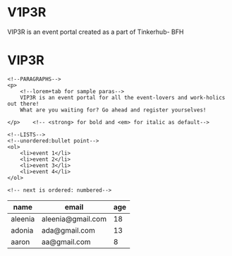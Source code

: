 # V1P3R
VIP3R is an event portal created as a part of Tinkerhub- BFH

<!DOCTYPE html>
<html>
  <head>
  	<title>
  		TITLE!  <!--the title in chrome page-->
  	</title>
  </head>
  <body>
  	<!--Headings-->
  	<h1>
  	 VIP3R
  	</h1>
  	

  	<!--PARAGRAPHS-->
  	<p>
  		<!--lorem+tab for sample paras-->
  		VIP3R is an event portal for all the event-lovers and work-holics out there!
		What are you waiting for? Go ahead and register yourselves!

  	</p>    <!-- <strong> for bold and <em> for italic as default-->
  	
  	<!--LISTS-->
  	<!--unordered:bullet point-->
  	<ol>
  		<li>event 1</li>
  		<li>event 2</li>
  		<li>event 3</li>
  		<li>event 4</li>
  	</ol>

  	<!-- next is ordered: numbered-->
  	
<!--tables-->
<table>
	<thead>   <!--table heading-->
		<tr>  <!--heading row-->
			<th> <!--row heading-->
				name
			</th>
			<th>email</th>
			<th> age</th>
		</tr>
	</thead>
	<tbody>
		<tr>      <!--table rows-->
			<td>aleenia</td>
			<td>aleenia@gmail.com</td>    <!--td for table data-->
			<td>18</td>
		</tr>
		<tr>      <!--table rows-->
			<td>adonia</td>
			<td>ada@gmail.com</td>    <!--td for table data-->
			<td>13</td>
		</tr>
		<tr>      <!--table rows-->
			<td>aaron</td>
			<td>aa@gmail.com</td>    <!--td for table data-->
			<td>8</td>
		</tr>
	</tbody>
</table>

<div style="margin-top:500px"></div>   <!--to bring to top i guess..-->
  </body>
</html>
